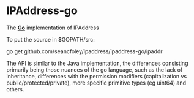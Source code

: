 # IPAddress-go

The [**Go**](https://golang.org/) implementation of IPAddress

To put the source in $GOPATH/src:

go get github.com/seancfoley/ipaddress/ipaddress-go/ipaddr

The API is similar to the Java implementation, the differences consisting primarily being those nuances of the go language, such as the lack of inheritance, differences with the permission modifiers (capitalization vs public/protected/private), more specific primitive types (eg uint64) and others.




